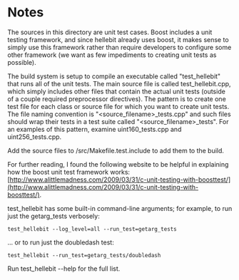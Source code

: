 # Notes
The sources in this directory are unit test cases.  Boost includes a
unit testing framework, and since hellebit already uses boost, it makes
sense to simply use this framework rather than require developers to
configure some other framework (we want as few impediments to creating
unit tests as possible).

The build system is setup to compile an executable called "test_hellebit"
that runs all of the unit tests.  The main source file is called
test_hellebit.cpp, which simply includes other files that contain the
actual unit tests (outside of a couple required preprocessor
directives).  The pattern is to create one test file for each class or
source file for which you want to create unit tests.  The file naming
convention is "<source_filename>_tests.cpp" and such files should wrap
their tests in a test suite called "<source_filename>_tests".  For an
examples of this pattern, examine uint160_tests.cpp and
uint256_tests.cpp.

Add the source files to /src/Makefile.test.include to add them to the build.

For further reading, I found the following website to be helpful in
explaining how the boost unit test framework works:
[http://www.alittlemadness.com/2009/03/31/c-unit-testing-with-boosttest/](http://www.alittlemadness.com/2009/03/31/c-unit-testing-with-boosttest/).

test_hellebit has some built-in command-line arguments; for
example, to run just the getarg_tests verbosely:

    test_hellebit --log_level=all --run_test=getarg_tests

... or to run just the doubledash test:

    test_hellebit --run_test=getarg_tests/doubledash

Run  test_hellebit --help   for the full list.

